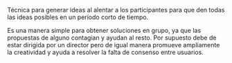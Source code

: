 
Técnica para generar ideas al alentar a los participantes para que den todas las ideas posibles en un período corto de tiempo.

Es una manera simple para obtener soluciones en grupo, ya que las propuestas de alguno contagian y ayudan al resto. Por supuesto debe de estar dirigida por un director pero de igual manera promueve ampliamente la creatividad y ayuda a resolver la falta de consenso entre usuarios.



